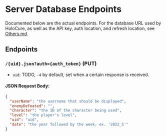 # Server Database Endpoints

Documented below are the actual endpoints. For the database URL used by HoloCure, as well as the API key, auth location, and refresh location, see [Others.md](Others.md).

## Endpoints

### `/{uid}.json?auth={auth_token}` (PUT)

* `uid`: TODO, `-4` by default, set when a certain response is received.

#### JSON Request Body:

```json
{
  "userName": "the username that should be displayed",
  "enemyDefeated": "",
  "character": "the ID of the character being used",
  "level": "the player's level",
  "uid": "uid",
  "date": "the year followed by the week, ex. '2022_5'"
}
```
